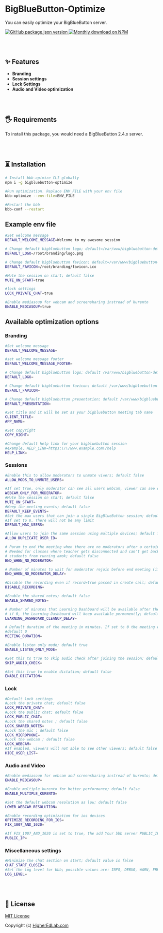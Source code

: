 # BigBlueButton-Optimize</h1>

You can easily optimize your BigBlueButton server.

<a href="https://www.npmjs.com/package/bigbluebutton-optimize">
<img alt="GitHub package.json version" src="https://img.shields.io/github/package-json/v/manishkatyan/bbb-optimize?label=npm&logo=npm">
</a>
<a href="https://www.npmjs.org/package/bigbluebutton-optimize">
<img src="https://img.shields.io/npm/dm/bigbluebutton-optimize.svg" alt="Monthly download on NPM" />
</a>

<br/><br/>

## ✨ Features

- **Branding**
- **Session settings**
- **Lock Settings**
- **Audio and Video optimization**

<br/><br/>

## 🖐 Requirements

To install this package, you would need a BigBlueButton 2.4.x server.

<br/><br/>

## ⏳ Installation

```bash
# Install bbb-opimize CLI globally
npm i -g bigbluebutton-optimize

#Run optimization. Replace ENV_FILE with your env file
bbb-optimize --env-file=ENV_FILE

#Restart the bbb
bbb-conf --restart
```

## Example env file

```bash
#Set welcome message
DEFAULT_WELCOME_MESSAGE=Welcome to my awesome session

# Change default bigbluebutton logo; default=/var/www/bigbluebutton-default/logo.png
DEFAULT_LOGO=/root/branding/logo.png

# Change default bigbluebutton favicon; default=/var/www/bigbluebutton-default/favicon.ico
DEFAULT_FAVICON=/root/branding/favicon.ico

#Mute the session on start; default false
MUTE_ON_START=true

#lock settings
LOCK_PRIVATE_CHAT=true

#Enable mediasoup for webcam and screensharing instread of kurento
ENABLE_MEDIASOUP=true

```

## Available optimization options

### Branding

```bash
#Set welcome message
DEFAULT_WELCOME_MESSAGE=

#set welcome message footer
DEFAULT_WELCOME_MESSAGE_FOOTER=

# Change default bigbluebutton logo; default /var/www/bigbluebutton-default/logo.png
DEFAULT_LOGO=

# Change default bigbluebutton favicon; default /var/www/bigbluebutton-default/favicon.ico
DEFAULT_FAVICON=

# Change default bigbluebutton presentation; default /var/www/bigbluebutton-default/default.pdf
DEFAULT_PRESENTATION=

#Set title and it will be set as your bigbluebutton meeting tab name
CLIENT_TITLE=
APP_NAME=

#Set copyright
COPY_RIGHT=

#Change default help link for your bigbluebutton session
#example, HELP_LINK=https:\/\/www.example.com\/help
HELP_LINK=
```

### Sessions

```bash
#Enable this to allow moderators to unmute viwers; default false
ALLOW_MODS_TO_UNMUTE_USERS=

#If set true, only moderator can see all users webcam, viewer can see only his and moderator webcam; default false
WEBCAM_ONLY_FOR_MODERATOR=
#Mute the session on start; default false
MUTE_ON_START=
#Keep the meeting events; default false
DEFAULT_KEEP_EVENTS=
#Set the max users that can join a single BigBlueButton session; default 0
#If set to 0, There will not be any limit
DEFAULT_MAX_USERS=

#Allow users to join the same session using multiple devices; default false
ALLOW_DUPLICATE_USER_ID=

# Param to end the meeting when there are no moderators after a certain period of time.
# Needed for classes where teacher gets disconnected and can't get back in. Prevents
# students from running amok; default false
END_WHEN_NO_MODERATOR=

# Number of minutes to wait for moderator rejoin before end meeting (if `END_WHEN_NO_MODERATOR=true` ); default 2
END_WHEN_NO_MODERATOR_DELAY=

#Disable the recording even if record=true passed in create call; default false
DISABLE_RECORDING=

#Enable the shared notes; default false
ENABLE_SHARED_NOTES=

# Number of minutes that Learning Dashboard will be available after the end of the meeting
# if 0, the Learning Dashboard will keep available permanently; default 2
LEARNING_DASHBOARD_CLEANUP_DELAY=

# Default duration of the meeting in minutes. If set to 0 the meeting does'nt end.
#default 0
MEETING_DURATION=

#Enable listen only mode; default true
ENABLE_LISTEN_ONLY_MODE=

#Set this to true to skip audio check after joining the session; default false
SKIP_AUDIO_CHECK=

#Set this true to enable dictation; default false
ENABLE_DICTATION=
```

### Lock

```bash
#Default lock settings
#Lock the private chat; default false
LOCK_PRIVATE_CHAT=
#Lock the public chat; default false
LOCK_PUBLIC_CHAT=
#Lock the shared notes ; default false
LOCK_SHARED_NOTES=
#Lock the mic ; default false
LOCK_MICROPHONE=
#Lock the webcam ; default false
LOCK_WEBCAM=
#If enabled, viewers will not able to see other viewers; default false
HIDE_USER_LIST=
```

### Audio and Video

```bash
#Enable mediasoup for webcam and screensharing instread of kurento; default false
ENABLE_MEDIASOUP=

#Enable multiple kurento for better performance; default false
ENABLE_MULTIPLE_KURENTO=

#Set the default webcam resolution as low; default false
LOWER_WEBCAM_RESOLUTION=

#Enable recording optimization for ios devices
OPTIMIZE_RECORDING_FOR_IOS=
FIX_1007_AND_1020=

#If FIX_1007_AND_1020 is set to true, the add Your bbb server PUBLIC_IP
PUBLIC_IP=

```

### Miscellaneous settings

```bash
#Minimize the chat section on start; default value is false
CHAT_START_CLOSED=
#Set the log level for bbb; possible values are: INFO, DEBUG, WARN, ERROR,; default DBUG
LOG_LEVEL=
```

<br/><br/>

## 📝 License

[MIT License](LICENSE.md)

Copyright (c) [HigherEdLab.com](https://higheredlab.com/)

```

```
